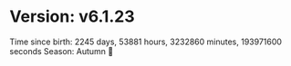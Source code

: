 # Version: v6.1.23
Time since birth: 2245 days, 53881 hours, 3232860 minutes, 193971600 seconds
Season: Autumn 🍁
